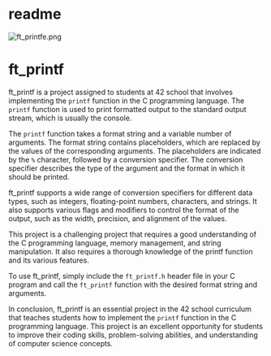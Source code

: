 # readme

![ft_printfe.png](readme%205e8dfdb79a8040ef9ce2efdb8ac247df/ft_printfe.png)

# ft_printf

ft_printf is a project assigned to students at 42 school that involves implementing the `printf` function in the C programming language. The `printf` function is used to print formatted output to the standard output stream, which is usually the console.

The `printf` function takes a format string and a variable number of arguments. The format string contains placeholders, which are replaced by the values of the corresponding arguments. The placeholders are indicated by the `%` character, followed by a conversion specifier. The conversion specifier describes the type of the argument and the format in which it should be printed.

ft_printf supports a wide range of conversion specifiers for different data types, such as integers, floating-point numbers, characters, and strings. It also supports various flags and modifiers to control the format of the output, such as the width, precision, and alignment of the values.

This project is a challenging project that requires a good understanding of the C programming language, memory management, and string manipulation. It also requires a thorough knowledge of the printf function and its various features.

To use ft_printf, simply include the `ft_printf.h` header file in your C program and call the `ft_printf` function with the desired format string and arguments.

In conclusion, ft_printf is an essential project in the 42 school curriculum that teaches students how to implement the `printf` function in the C programming language. This project is an excellent opportunity for students to improve their coding skills, problem-solving abilities, and understanding of computer science concepts.